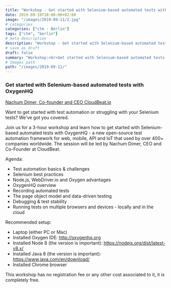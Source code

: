 ```yaml
---
title: "Workshop - Get started with Selenium-based automated tests with OxygenHQ"
date: 2019-09-10T18:00:00+02:00
image: "/images/2019-09-11/2.jpg"
# categories
categories: ["ctm - Berlin"]
tags: ["ctm", "berlin"]
# meta description
description: "Workshop - Get started with Selenium-based automated tests with OxygenHQ"
# save as draft
draft: false
summary: "Workshop:<br>Get started with Selenium-based automated tests with OxygenHQ (Nachum Dimer)"
# Images path
path: "/images/2019-09-11/"
---
```


### Get started with Selenium-based automated tests with OxygenHQ
[Nachum Dimer, Co-founder and CEO CloudBeat.io](https://twitter.com/n_dimer)

Want to get started with test automation or struggling with your Selenium 
tests? We've got you covered.

Join us for a 3-hour workshop and learn how to get started with 
Selenium-based automated tests with OxygenHQ - a new open-source 
test automation framework for web, mobile, API and IoT that used by 
over 400+ companies worldwide. The session will be led by Nachum 
Dimer, CEO and Co-Founder at CloudBeat.

Agenda:

- Test automation basics & challenges
- Selenium best practices
- Node.js, WebDriver.io and Oxygen advantages
- OxygenHQ overview
- Recording automated tests
- The page object model and data-driven testing
- Debugging & test stability
- Running tests on multiple browsers and devices - locally and in the cloud

Recommended setup:
- Laptop (either PC or Mac)
- Installed Oxygen IDE: http://oxygenhq.org
- Installed Node 8 (the version is important): https://nodejs.org/dist/latest-v8.x/
- Installed Java 8 (the version is important): https://www.java.com/en/download/
- Installed Chrome browser

This workshop has no registration fee or any other cost associated to it, it is completely free.